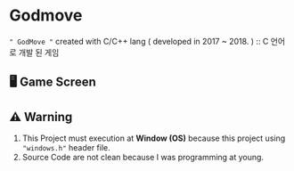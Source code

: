 # Godmove
`" GodMove "`  created with C/C++ lang ( developed in 2017 ~ 2018. ) :: C 언어로 개발 된 게임   

## 🖥️ Game Screen

## ⚠️ Warning
1. This Project must execution at **Window (OS)** because this project using `"windows.h"` header file.
2. Source Code are not clean because I was programming at young.

